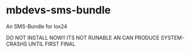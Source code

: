 # mbdevs-sms-bundle
An SMS-Bundle for lox24

DO NOT INSTALL NOW!! ITS NOT RUNABLE AN CAN PRODUCE SYSTEM-CRASHS UNTIL FIRST FINAL
